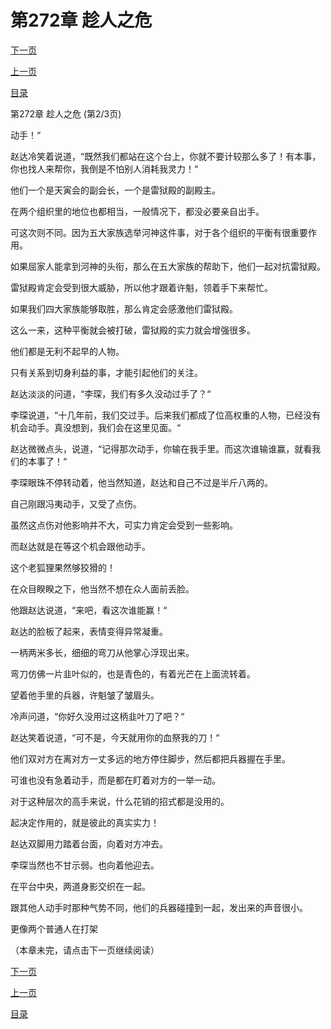 <h1>第272章   趁人之危</h1>
            <div><p><a href="./815_%E7%AC%AC272%E7%AB%A0_%E8%B6%81%E4%BA%BA%E4%B9%8B%E5%8D%B1.md">下一页</a></p><p><a href="./813_%E7%AC%AC272%E7%AB%A0_%E8%B6%81%E4%BA%BA%E4%B9%8B%E5%8D%B1.md">上一页</a></p><p><a href="../">目录</a></p></div>
            <div><p>第272章   趁人之危 (第2/3页)</p><p>动手！“</p><p>赵达冷笑着说道，“既然我们都站在这个台上，你就不要计较那么多了！有本事，你也找人来帮你，我倒是不怕别人消耗我灵力！“</p><p>他们一个是天寅会的副会长，一个是雷狱殿的副殿主。</p><p>在两个组织里的地位也都相当，一般情况下，都没必要亲自出手。</p><p>可这次则不同。因为五大家族选举河神这件事，对于各个组织的平衡有很重要作用。</p><p>如果屈家人能拿到河神的头衔，那么在五大家族的帮助下，他们一起对抗雷狱殿。</p><p>雷狱殿肯定会受到很大威胁，所以他才跟着许魁，领着手下来帮忙。</p><p>如果我们四大家族能够取胜，那么肯定会感激他们雷狱殿。</p><p>这么一来，这种平衡就会被打破，雷狱殿的实力就会增强很多。</p><p>他们都是无利不起早的人物。</p><p>只有关系到切身利益的事，才能引起他们的关注。</p><p>赵达淡淡的问道，“李琛，我们有多久没动过手了？“</p><p>李琛说道，“十几年前，我们交过手。后来我们都成了位高权重的人物，已经没有机会动手。真没想到，我们会在这里见面。“</p><p>赵达微微点头，说道，“记得那次动手，你输在我手里。而这次谁输谁赢，就看我们的本事了！“</p><p>李琛眼珠不停转动着，他当然知道，赵达和自己不过是半斤八两的。</p><p>自己刚跟冯夷动手，又受了点伤。</p><p>虽然这点伤对他影响并不大，可实力肯定会受到一些影响。</p><p>而赵达就是在等这个机会跟他动手。</p><p>这个老狐狸果然够狡猾的！</p><p>在众目睽睽之下，他当然不想在众人面前丢脸。</p><p>他跟赵达说道，“来吧，看这次谁能赢！“</p><p>赵达的脸板了起来，表情变得异常凝重。</p><p>一柄两米多长，细细的弯刀从他掌心浮现出来。</p><p>弯刀仿佛一片韭叶似的，也是青色的，有着光芒在上面流转着。</p><p>望着他手里的兵器，许魁皱了皱眉头。</p><p>冷声问道，“你好久没用过这柄韭叶刀了吧？“</p><p>赵达笑着说道，“可不是，今天就用你的血祭我的刀！“</p><p>他们双对方在离对方一丈多远的地方停住脚步，然后都把兵器握在手里。</p><p>可谁也没有急着动手，而是都在盯着对方的一举一动。</p><p>对于这种层次的高手来说，什么花销的招式都是没用的。</p><p>起决定作用的，就是彼此的真实实力！</p><p>赵达双脚用力踏着台面，向着对方冲去。</p><p>李琛当然也不甘示弱。也向着他迎去。</p><p>在平台中央，两道身影交织在一起。</p><p>跟其他人动手时那种气势不同，他们的兵器碰撞到一起，发出来的声音很小。</p><p>更像两个普通人在打架</p><p>（本章未完，请点击下一页继续阅读）</p></div>
            <div><p><a href="./815_%E7%AC%AC272%E7%AB%A0_%E8%B6%81%E4%BA%BA%E4%B9%8B%E5%8D%B1.md">下一页</a></p><p><a href="./813_%E7%AC%AC272%E7%AB%A0_%E8%B6%81%E4%BA%BA%E4%B9%8B%E5%8D%B1.md">上一页</a></p><p><a href="../">目录</a></p></div>